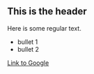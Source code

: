## This is the header

Here is some regular text.

* bullet 1
* bullet 2

[Link to Google](http://www.google.com)

